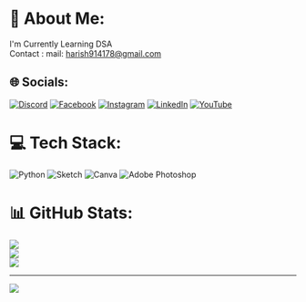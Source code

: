 # 💫 About Me:
I'm Currently Learning DSA<br>Contact : mail: harish914178@gmail.com


## 🌐 Socials:
[![Discord](https://img.shields.io/badge/Discord-%237289DA.svg?logo=discord&logoColor=white)](https://discord.gg/harishlhari) [![Facebook](https://img.shields.io/badge/Facebook-%231877F2.svg?logo=Facebook&logoColor=white)](https://facebook.com/https://www.facebook.com/profile.php?id=100024148188408&sfnsn=wiwspwa&mibextid=RUbZ1f) [![Instagram](https://img.shields.io/badge/Instagram-%23E4405F.svg?logo=Instagram&logoColor=white)](https://instagram.com/mr_s.p.a.r.r.o.w) [![LinkedIn](https://img.shields.io/badge/LinkedIn-%230077B5.svg?logo=linkedin&logoColor=white)](https://linkedin.com/in/https://www.linkedin.com/in/harish-l-2a82aa2b7/) [![YouTube](https://img.shields.io/badge/YouTube-%23FF0000.svg?logo=YouTube&logoColor=white)](https://youtube.com/@https://www.youtube.com/@Harish_78) 

# 💻 Tech Stack:
![Python](https://img.shields.io/badge/python-3670A0?style=flat&logo=python&logoColor=ffdd54) ![Sketch](https://img.shields.io/badge/Sketch-FFB387?style=flat&logo=sketch&logoColor=black) ![Canva](https://img.shields.io/badge/Canva-%2300C4CC.svg?style=flat&logo=Canva&logoColor=white) ![Adobe Photoshop](https://img.shields.io/badge/adobe%20photoshop-%2331A8FF.svg?style=flat&logo=adobe%20photoshop&logoColor=white)
# 📊 GitHub Stats:
![](https://github-readme-stats.vercel.app/api?username=HarishLhari&theme=blue-green&hide_border=false&include_all_commits=false&count_private=false)<br/>
![](https://github-readme-streak-stats.herokuapp.com/?user=HarishLhari&theme=blue-green&hide_border=false)<br/>
![](https://github-readme-stats.vercel.app/api/top-langs/?username=HarishLhari&theme=blue-green&hide_border=false&include_all_commits=false&count_private=false&layout=compact)

---
[![](https://visitcount.itsvg.in/api?id=HarishLhari&icon=0&color=8)](https://visitcount.itsvg.in)

<!-- Proudly created with GPRM ( https://gprm.itsvg.in ) -->
